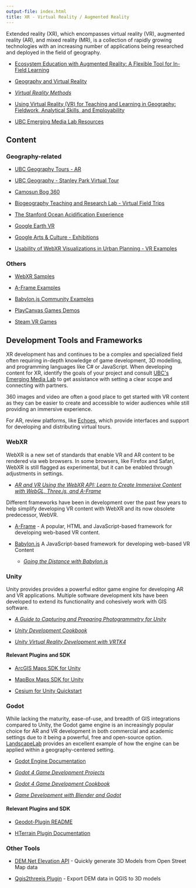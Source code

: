 ```yaml
---
output-file: index.html
title: XR - Virtual Reality / Augmented Reality
---
```


Extended reality (XR), which encompasses virtual reality (VR), augmented reality
(AR), and mixed reality (MR), is a collection of rapidly growing technologies
with an increasing number of applications being researched and deployed in the
field of geography.

- [Ecosystem Education with Augmented Reality: A Flexible Tool for In-Field Learning](https://doi.org/10.1080/00330124.2022.2134151)

- [Geography and Virtual Reality](https://doi.org/10.1111/gec3.12590)

- _[Virtual Reality Methods](https://go.exlibris.link/xsjXLkBR)_

- [Using Virtual Reality (VR) for Teaching and Learning in Geography: Fieldwork, Analytical Skills, and Employability](https://doi.org/10.1080/03098265.2021.1901867)

- [UBC Emerging Media Lab Resources](https://eml.ubc.ca/resources/)

## Content

### Geography-related

- [UBC Geography Tours - AR](https://explore.echoes.xyz/profiles/hw7VpyzPikTPGXOJ)

- [UBC Geography - Stanley Park Virtual Tour](https://eml.ubc.ca/projects/geography-vr/)

- [Camosun Bog 360](https://mikejerowsky.com/camosun-bog-360/)

- [Biogeography Teaching and Research Lab - Virtual Field Trips](https://blogs.ubc.ca/alpineplants/virtual-field-trips/)

- [The Stanford Ocean Acidification Experience](https://store.steampowered.com/app/409020/The_Stanford_Ocean_Acidification_Experience/)

- [Google Earth VR](https://store.steampowered.com/app/348250/Google_Earth_VR/)

- [Google Arts & Culture - Exhibitions](https://artsandculture.google.com/project/expeditions#about)

- [Usability of WebXR Visualizations in Urban Planning - VR Examples](https://moonshroom.github.io/Spatial_WebXR/VR_index.html)

### Others

- [WebXR Samples](https://immersive-web.github.io/webxr-samples/)

- [A-Frame Examples](https://aframe.io/aframe/examples/)

- [Babylon.js Community Examples](https://www.babylonjs.com/community/)

- [PlayCanvas Games Demos](https://playcanvas.com/explore)

- [Steam VR Games](https://store.steampowered.com/vr/)

## Development Tools and Frameworks

XR development has and continues to be a complex and specialized field often
requiring in-depth knowledge of game development, 3D modelling, and programming
languages like C# or JavaScript. When developing content for XR, identify the
goals of your project and consult
[UBC's Emerging Media Lab](https://eml.ubc.ca/) to get assistance with setting a
clear scope and connecting with partners.

360 images and video are often a good place to get started with VR content as
they can be easier to create and accessible to wider audiences while still
providing an immersive experience.

For AR, review platforms, like [Echoes](https://echoes.xyz/), which provide
interfaces and support for developing and distributing virtual tours.

### WebXR

WebXR is a new set of standards that enable VR and AR content to be rendered via
web browsers. In some browsers, like Firefox and Safari, WebXR is still flagged
as experimental, but it can be enabled through adjustments in settings.

- _[AR and VR Using the WebXR API: Learn to Create Immersive Content with WebGL, Three.js, and A-Frame](https://go.exlibris.link/xkKTvLbB)_

Different frameworks have been in development over the past few years to help
simplify developing VR content with WebXR and its now obsolete predecessor,
WebVR.

- [A-Frame](https://aframe.io/) - A popular, HTML and JavaScript-based framework
  for developing web-based VR content.

- [Babylon.js](https://www.babylonjs.com/) A JavaScript-based framework for
  developing web-based VR Content

  - _[Going the Distance with Babylon.js](https://go.exlibris.link/FPW2334K)_

### Unity

Unity provides provides a powerful editor game engine for developing AR and VR
applications. Multiple software development kits have been developed to extend
its functionality and cohesively work with GIS software.

- _[A Guide to Capturing and Preparing Photogrammetry for Unity](https://docs.google.com/document/d/1-hlQora-awgVfJmYvbsqz1VY7opF9tYTTObRFYIeStA/preview)_

- _[Unity Development Cookbook](https://go.exlibris.link/Z0s14jy0)_

- _[Unity Virtual Reality Development with VRTK4](https://go.exlibris.link/RZ4dSxDl)_

#### Relevant Plugins and SDK

- [ArcGIS Maps SDK for Unity](https://developers.arcgis.com/unity/)

- [MapBox Maps SDK for Unity](https://docs.mapbox.com/unity/maps/guides/)

- [Cesium for Unity Quickstart](https://cesium.com/learn/unity/unity-quickstart/)

### Godot

While lacking the maturity, ease-of-use, and breadth of GIS integrations
compared to Unity, the Godot game engine is an increasingly popular choice for
AR and VR development in both commercial and academic settings due to it being a
powerful, free and open-source option.
[LandscapeLab](https://landscapelab.boku.ac.at) provides an excellent example of
how the engine can be applied within a geography-centered setting.

- [Godot Engine Documentation](https://docs.godotengine.org/en/stable/)

- _[Godot 4 Game Development Projects](https://go.exlibris.link/rQkxd2Bl)_

- _[Godot 4 Game Development Cookbook](https://go.exlibris.link/Zh53LNQs)_

- _[Game Development with Blender and Godot](https://go.exlibris.link/mpqzSL4G)_

#### Relevant Plugins and SDK

- [Geodot-Plugin README](https://github.com/boku-ilen/geodot-plugin)

- [HTerrain Plugin Documentation](https://hterrain-plugin.readthedocs.io/en/latest/)

### Other Tools

- [DEM.Net Elevation API](https://elevationapi.com/) - Quickly generate 3D
  Models from Open Street Map data

- [Qgis2threejs Plugin](https://qgis2threejs.readthedocs.io/en/docs/Exporter.html) -
  Export DEM data in QGIS to 3D models
